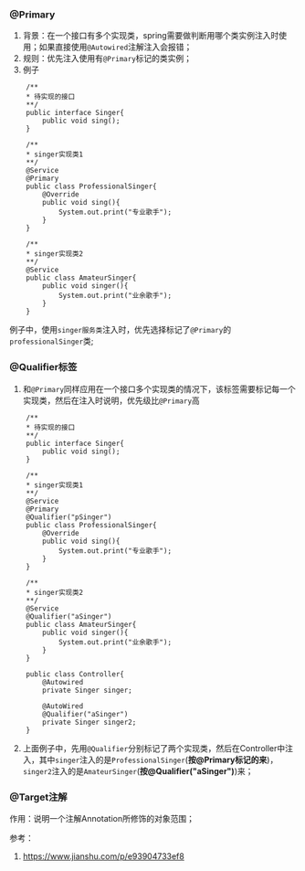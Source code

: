 ### @Primary
1. 背景：在一个接口有多个实现类，spring需要做判断用哪个类实例注入时使用；如果直接使用`@Autowired`注解注入会报错；
2. 规则：优先注入使用有`@Primary`标记的类实例；
3. 例子
```
    /**
    * 待实现的接口
    **/
    public interface Singer{
        public void sing();
    }

    /**
    * singer实现类1
    **/
    @Service
    @Primary
    public class ProfessionalSinger{
        @Override
        public void sing(){
            System.out.print("专业歌手");
        }
    }

    /**
    * singer实现类2
    **/
    @Service
    public class AmateurSinger{
        public void singer(){
            System.out.print("业余歌手");
        }
    }
```
例子中，使用`singer服务类`注入时，优先选择标记了`@Primary`的`professionalSinger`类;

### @Qualifier标签
1. 和`@Primary`同样应用在一个接口多个实现类的情况下，该标签需要标记每一个实现类，然后在注入时说明，优先级比`@Primary`高
```
    /**
    * 待实现的接口
    **/
    public interface Singer{
        public void sing();
    }

    /**
    * singer实现类1
    **/
    @Service
    @Primary
    @Qualifier("pSinger")
    public class ProfessionalSinger{
        @Override
        public void sing(){
            System.out.print("专业歌手");
        }
    }

    /**
    * singer实现类2
    **/
    @Service
    @Qualifier("aSinger")
    public class AmateurSinger{
        public void singer(){
            System.out.print("业余歌手");
        }
    }

    public class Controller{
        @Autowired
        private Singer singer;

        @AutoWired
        @Qualifier("aSinger")
        private Singer singer2;
    }
```
2. 上面例子中，先用`@Qualifier`分别标记了两个实现类，然后在Controller中注入，其中`singer`注入的是`ProfessionalSinger`(**按@Primary标记的来**)，`singer2`注入的是`AmateurSinger`(**按@Qualifier("aSinger")**)来；


### @Target注解
作用：说明一个注解Annotation所修饰的对象范围；

参考：
1. https://www.jianshu.com/p/e93904733ef8